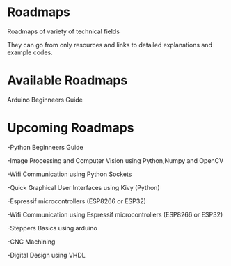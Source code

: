 # Roadmaps
Roadmaps of variety of technical fields

They can go from only resources and links to detailed explanations and example codes.


# Available Roadmaps
Arduino Beginneers Guide


# Upcoming Roadmaps
-Python Beginneers Guide

-Image Processing and Computer Vision using Python,Numpy and OpenCV

-Wifi Communication using Python Sockets

-Quick Graphical User Interfaces using Kivy (Python)


-Espressif microcontrollers (ESP8266 or ESP32)

-Wifi Communication using Espressif microcontrollers (ESP8266 or ESP32)


-Steppers Basics using arduino

-CNC Machining 


-Digital Design using VHDL

